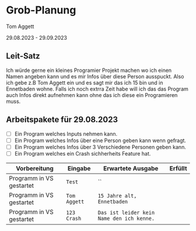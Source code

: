 # Grob-Planung

Tom Aggett

29.08.2023 - 29.09.2023  

## Leit-Satz

Ich würde gerne ein kleines Programier Projekt machen wo ich einen Namen angeben kann und es mir Infos über diese Person ausspuckt. Also ich gebe z.B Tom Aggett ein und es sagt mir das ich 15 bin und in Ennetbaden wohne. Falls ich noch extrra Zeit habe will ich das das Program auch Infos direkt aufnehmen kann ohne das ich diese ein Programieren muss.

## Arbeitspakete für 29.08.2023

- [ ] Ein Program welches Inputs nehmen kann.
- [ ] Ein Program welches Infos über eine Person geben kann wenn gefragt.
- [ ] Ein Program welches Infos über  3 Verschiedene Personen geben kann.
- [ ] Ein Program welches ein Crash sichherheits Feature hat. 

| Vorbereitung             | Eingabe | Erwartete Ausgabe | Erfüllt |
| ---- | ------- | ----------------- | ---- |
| Programm in VS gestartet | `Test`  | ``      |  |
| Programm in VS gestartet | `Tom Aggett`  | `15 Jahre alt, Ennetbaden`      | 
| Programm in VS gestartet | `123 Crash`  | `Das ist leider kein Name den ich kenne.`      | 




